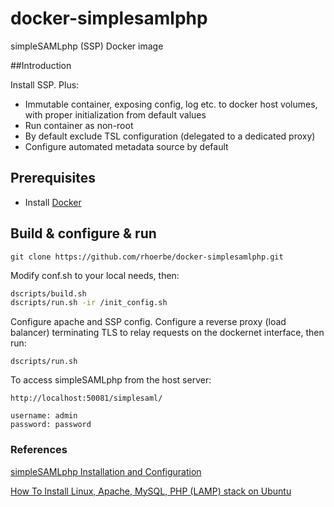 # docker-simplesamlphp

simpleSAMLphp (SSP) Docker image


##Introduction

Install SSP. Plus:
- Immutable container, exposing config, log etc. to docker host volumes, with proper 
  initialization from default values
- Run container as non-root
- By default exclude TSL configuration (delegated to a dedicated proxy)
- Configure automated metadata source by default


## Prerequisites

  - Install [Docker](https://www.docker.com/)

## Build & configure & run

    git clone https://github.com/rhoerbe/docker-simplesamlphp.git

Modify conf.sh to your local needs, then:

``` bash
dscripts/build.sh
dscripts/run.sh -ir /init_config.sh
```

Configure apache and SSP config.
Configure a reverse proxy (load balancer) terminating TLS to relay requests
on the dockernet interface, then run:

    dscripts/run.sh 

To access simpleSAMLphp from the host server:

    http://localhost:50081/simplesaml/

    username: admin
    password: password


### References

[simpleSAMLphp Installation and Configuration](https://simplesamlphp.org/docs/stable/simplesamlphp-install)

[How To Install Linux, Apache, MySQL, PHP (LAMP) stack on Ubuntu](https://www.digitalocean.com/community/tutorials/how-to-install-linux-apache-mysql-php-lamp-stack-on-ubuntu)

